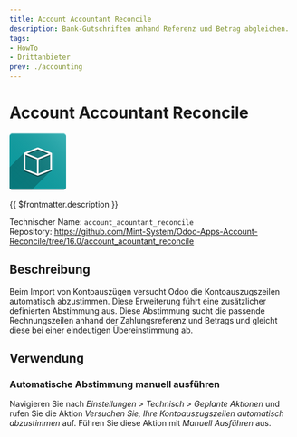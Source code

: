 ```yaml
---
title: Account Accountant Reconcile
description: Bank-Gutschriften anhand Referenz und Betrag abgleichen.
tags:
- HowTo
- Drittanbieter
prev: ./accounting
---
```

# Account Accountant Reconcile
![icon_oms_box](attachments/icon_oms_box.png)

{{ $frontmatter.description }}

Technischer Name: `account_acountant_reconcile`\
Repository: <https://github.com/Mint-System/Odoo-Apps-Account-Reconcile/tree/16.0/account_acountant_reconcile>

## Beschreibung

Beim Import von Kontoauszügen versucht Odoo die Kontoauszugszeilen automatisch abzustimmen. Diese Erweiterung führt eine zusätzlicher definierten Abstimmung aus. Diese Abstimmung sucht die passende Rechnungszeilen anhand der Zahlungsreferenz und Betrags und gleicht diese bei einer eindeutigen Übereinstimmung ab. 

## Verwendung

### Automatische Abstimmung manuell ausführen

Navigieren Sie nach *Einstellungen > Technisch > Geplante Aktionen* und rufen Sie die Aktion *Versuchen Sie, Ihre Kontoauszugszeilen automatisch abzustimmen* auf. Führen Sie diese Aktion mit *Manuell Ausführen* aus.